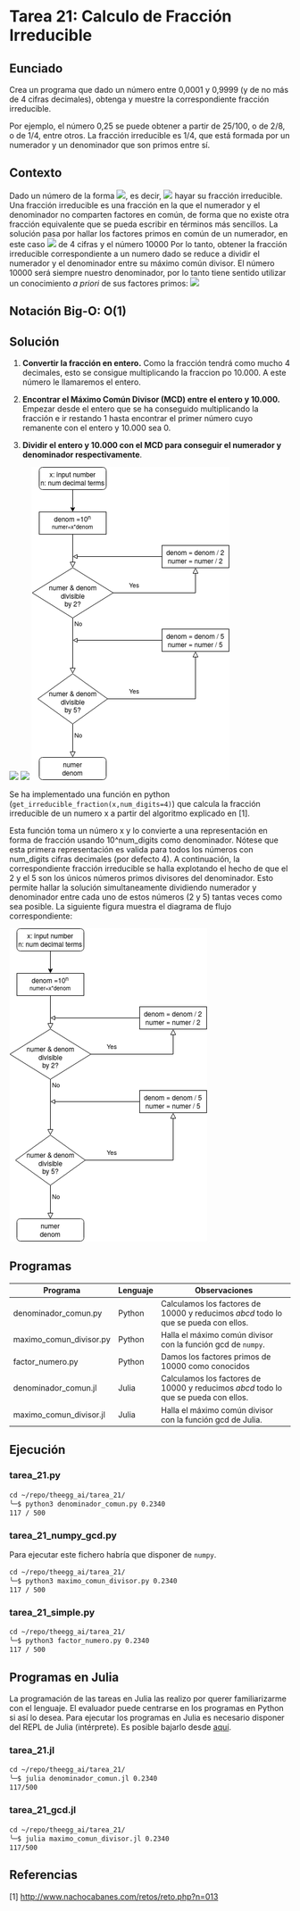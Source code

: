 # Tarea 21: Calculo de Fracción Irreducible

## Eunciado
Crea un programa que dado un número entre 0,0001 y 0,9999 (y de no más de 4 cifras decimales), obtenga y muestre la correspondiente fracción irreducible.

Por ejemplo, el número 0,25 se puede obtener a partir de 25/100, o de 2/8, o de 1/4, entre otros. La fracción irreducible es 1/4, que está formada por un numerador y un denominador que son primos entre sí.

## Contexto

Dado un número de la forma <img src="https://render.githubusercontent.com/render/math?math=0.abcd">, es decir, <img src="https://render.githubusercontent.com/render/math?math=\frac{abcd}{10000}"> hayar su fracción irreducible.
Una fracción irreducible es una fracción en la que el numerador y el denominador no comparten factores en común, de forma que no existe otra fracción equivalente que se pueda escribir en términos más sencillos.
La solución pasa por hallar los factores primos en común de un numerador, en este caso <img src="https://render.githubusercontent.com/render/math?math=abcd"> de 4 cifras y el número 10000
Por lo tanto, obtener la fracción irreducible correspondiente a un numero dado se reduce a dividir el numerador y el denominador entre su máximo común divisor.
El número 10000 será siempre nuestro denominador, por lo tanto tiene sentido utilizar un conocimiento *a priori* de sus factores primos:
<img src="https://render.githubusercontent.com/render/math?math=10000 = 5^4 \cdot 2^4 = 5 \cdot 5 \cdot 5 \cdot 5 \cdot 2 \cdot 2 \cdot 2 \cdot 2">

## Notación Big-O: O(1)

## Solución

1. **Convertir la fracción en entero.** Como la fracción tendrá como mucho 4 decimales, esto se consigue multiplicando la fraccion po 10.000. A este número le llamaremos el entero.

2. **Encontrar el Máximo Común Divisor (MCD) entre el entero y 10.000.** Empezar desde el entero que se ha conseguido multiplicando la fracción e ir restando 1 hasta encontrar el primer número cuyo remanente con el entero y 10.000 sea 0.

3. **Dividir el entero y 10.000 con el MCD para conseguir el numerador y denominador respectivamente**.

![ ](tarea21_diagramaFlujo.png)
![ ](https://drive.google.com/uc?export=view&id=1g76tF9j2ljuqHCZH9eKPB8ssEx1AKeU7)
![ ](https://raw.githubusercontent.com/dmaestrow/theegg_ai/master/tarea_21/flowchart_%2321.png)

Se ha implementado una función en python (`get_irreducible_fraction(x,num_digits=4)`) que calcula la fracción irreducible de un numero x a partir del algoritmo explicado en [1].

Esta función toma un número x y lo convierte a una representación en forma de fracción usando 10^num_digits como denominador.
Nótese que esta primera representación es valida para todos los números con num_digits cifras decimales (por defecto 4).
A continuación, la correspondiente fracción irreducible se halla explotando el hecho de que el 2 y el 5 son los únicos números primos divisores del denominador.
Esto permite hallar la solución simultaneamente dividiendo numerador y denominador entre cada uno de estos números (2 y 5) tantas veces como sea posible. La siguiente figura muestra el diagrama de flujo correspondiente:


![ ](https://raw.githubusercontent.com/dmaestrow/theegg_ai/master/tarea_21/flowchart_%2321.png)


## Programas

| Programa                | Lenguaje | Observaciones                                                                       |
|-------------------------|----------|-------------------------------------------------------------------------------------|
| denominador_comun.py    | Python   | Calculamos los factores de 10000 y reducimos *abcd* todo lo que se pueda con ellos. |
| maximo_comun_divisor.py | Python   | Halla el máximo común divisor con la función gcd de ``numpy``.                      | 
| factor_numero.py        | Python   | Damos los factores primos de 10000 como conocidos                                   | 
| denominador_comun.jl    | Julia    | Calculamos los factores de 10000 y reducimos *abcd* todo lo que se pueda con ellos. |
| maximo_comun_divisor.jl | Julia    | Halla el máximo común divisor con la función gcd de Julia.                          |

## Ejecución

### tarea_21.py

```console
cd ~/repo/theegg_ai/tarea_21/
╰─$ python3 denominador_comun.py 0.2340
117 / 500
```
### tarea_21_numpy_gcd.py
Para ejecutar este fichero habría que disponer de ``numpy``.
 
```console
cd ~/repo/theegg_ai/tarea_21/
╰─$ python3 maximo_comun_divisor.py 0.2340
117 / 500
```

### tarea_21_simple.py
```console
cd ~/repo/theegg_ai/tarea_21/
╰─$ python3 factor_numero.py 0.2340
117 / 500
```

## Programas en Julia
La programación de las tareas en Julia las realizo por querer familiarizarme con el lenguaje. El evaluador puede centrarse en los programas en Python si así lo desea.
Para ejecutar los programas en Julia es necesario disponer del REPL de Julia (intérprete). Es posible bajarlo desde [aquí](https://julialang.org/downloads).

### tarea_21.jl
```console
cd ~/repo/theegg_ai/tarea_21/
╰─$ julia denominador_comun.jl 0.2340
117/500
```

### tarea_21_gcd.jl
```console
cd ~/repo/theegg_ai/tarea_21/
╰─$ julia maximo_comun_divisor.jl 0.2340
117/500
```

## Referencias
[1] http://www.nachocabanes.com/retos/reto.php?n=013
